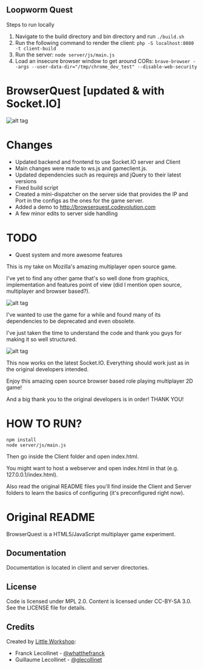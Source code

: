 ## Loopworm Quest
Steps to run locally
1. Navigate to the build directory and bin directory and run `./build.sh`
2. Run the following command to render the client: `php -S localhost:8080 -t client-build`
3. Run the server: `node server/js/main.js`
4. Load an insecure browser window to get around CORs: `brave-browser --args --user-data-dir="/tmp/chrome_dev_test" --disable-web-security`

BrowserQuest [updated & with Socket.IO]
============

![alt tag](https://raw.github.com/nenuadrian/BrowserQuest/master/screens/1.png)

Changes
============
  * Updated backend and frontend to use Socket.IO server and Client
  * Main changes were made to ws.js and gameclient.js.
  * Updated dependencies such as requirejs and jQuery to their latest versions
  * Fixed build script
  * Created a mini-dispatcher on the server side that provides the IP and Port in the configs as the ones for the game server.
  * Added a demo to http://browserquest.codevolution.com
  * A few minor edits to server side handling

TODO
============
  * Quest system and more awesome features
 


This is my take on Mozilla's amazing multiplayer open source game.

I've yet to find any other game that's so well done from graphics, implementation and features point of view (did I mention open source, multiplayer and browser based?).

![alt tag](https://raw.github.com/nenuadrian/BrowserQuest/master/screens/2.png)

I've wanted to use the game for a while and found many of its dependencies to be deprecated and even obsolete.

I've just taken the time to understand the code and thank you guys for making it so well structured.

![alt tag](https://raw.github.com/nenuadrian/BrowserQuest/master/screens/3.png)

This now works on the latest Socket.IO. Everything should work just as in the original developers intended.

Enjoy this amazing open source browser based role playing multiplayer 2D game!

And a big thank you to the original developers is in order! THANK YOU!

HOW TO RUN?
============

```
npm install
node server/js/main.js
```

Then go inside the Client folder and open index.html.

You might want to host a webserver and open index.html in that (e.g. 127.0.0.1/index.html).

Also read the original README files you'll find inside the Client and Server folders to learn the basics of configuring (it's preconfigured right now).


Original README
============
BrowserQuest is a HTML5/JavaScript multiplayer game experiment.


Documentation
-------------

Documentation is located in client and server directories.


License
-------

Code is licensed under MPL 2.0. Content is licensed under CC-BY-SA 3.0.
See the LICENSE file for details.


Credits
-------
Created by [Little Workshop](http://www.littleworkshop.fr):

* Franck Lecollinet - [@whatthefranck](http://twitter.com/whatthefranck)
* Guillaume Lecollinet - [@glecollinet](http://twitter.com/glecollinet)
